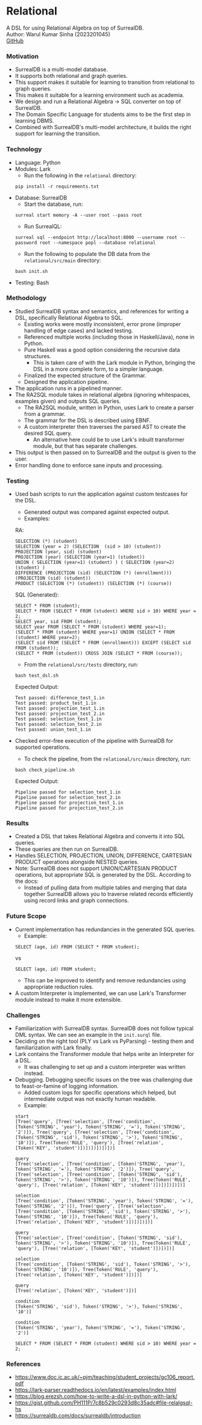 # Relational
A DSL for using Relational Algebra on top of SurrealDB.  
Author: Warul Kumar Sinha (2023201045)  
[GitHub](https://github.com/wksinha/relational)

### Motivation
- SurrealDB is a multi-model database.
- It supports both relational and graph queries.
- This support makes it suitable for learning to transition from relational to graph queries.
- This makes it suitable for a learning environment such as academia.
- We design and run a Relational Algebra -> SQL converter on top of SurrealDB.
- The Domain Specific Language for students aims to be the first step in learning DBMS.
- Combined with SurrealDB's multi-model architecture, it builds the right support for learning the transition.

### Technology
- Language: Python
- Modules: Lark
    - Run the following in the `relational` directory:
    ```
    pip install -r requirements.txt
    ```
- Database: SurrealDB
    - Start the database, run:
    ```
    surreal start memory -A --user root --pass root
    ```
    - Run SurrealQL:
    ```
    surreal sql --endpoint http://localhost:8000 --username root --password root --namespace popl --database relational
    ```
    - Run the following to populate the DB data from the `relational/src/main` directory:
    ```
    bash init.sh
    ```
- Testing: Bash

### Methodology
- Studied SurrealDB syntax and semantics, and references for writing a DSL, specifically Relational Algebra to SQL.
    - Existing works were mostly inconsistent, error prone (improper handling of edge cases) and lacked testing.
    - Referenced multiple works (including those in Haskell/Java), none in Python.
    - Pure Haskell was a good option considering the recursive data structures.
        - This is taken care of with the Lark module in Python, bringing the DSL in a more complete form, to a simpler language.
    - Finalized the expected structure of the Grammar.
    - Designed the application pipeline.
- The application runs in a pipelined manner.
- The RA2SQL module takes in relational algebra (ignoring whitespaces, examples given) and outputs SQL queries.
    - The RA2SQL module, written in Python, uses Lark to create a parser from a grammar.
    - The grammar for the DSL is described using EBNF.
    - A custom interpreter then traverses the parsed AST to create the desired SQL query.
        - An alternative here could be to use Lark's inbuilt transformer module, but that has separate challenges.
- This output is then passed on to SurrealDB and the output is given to the user.
- Error handling done to enforce sane inputs and processing.

### Testing
- Used bash scripts to run the application against custom testcases for the DSL.
    - Generated output was compared against expected output.
    - Examples:  
    
    RA:
    ```
    SELECTION (*) (student)
    SELECTION (year = 2) (SELECTION  (sid > 10) (student))
    PROJECTION (year, sid) (student)
    PROJECTION (year) (SELECTION (year=1) (student))
    UNION ( SELECTION (year=1) (student) ) ( SELECTION (year=2) (student) )
    DIFFERENCE (PROJECTION (sid) (SELECTION (*) (enrollment))) (PROJECTION (sid) (student))
    PRODUCT (SELECTION (*) (student)) (SELECTION (*) (course))
    ```

    SQL (Generated):
    ```
    SELECT * FROM (student);
    SELECT * FROM (SELECT * FROM (student) WHERE sid > 10) WHERE year = 2;
    SELECT year, sid FROM (student);
    SELECT year FROM (SELECT * FROM (student) WHERE year=1);
    (SELECT * FROM (student) WHERE year=1) UNION (SELECT * FROM (student) WHERE year=2);
    (SELECT sid FROM (SELECT * FROM (enrollment))) EXCEPT (SELECT sid FROM (student));
    (SELECT * FROM (student)) CROSS JOIN (SELECT * FROM (course));
    ```
    - From the `relational/src/tests` directory, run:
    ```
    bash test_dsl.sh
    ```
    Expected Output:
    ```
    Test passed: difference_test_1.in
    Test passed: product_test_1.in
    Test passed: projection_test_1.in
    Test passed: projection_test_2.in
    Test passed: selection_test_1.in
    Test passed: selection_test_2.in
    Test passed: union_test_1.in
    ```
- Checked error-free execution of the pipeline with SurrealDB for supported operations.
    - To check the pipeline, from the `relational/src/main` directory, run:
    ```
    bash check_pipeline.sh
    ```
    Expected Output:
    ```
    Pipeline passed for selection_test_1.in
    Pipeline passed for selection_test_2.in
    Pipeline passed for projection_test_1.in
    Pipeline passed for projection_test_2.in
    ```

### Results
- Created a DSL that takes Relational Algebra and converts it into SQL queries.
- These queries are then run on SurrealDB.
- Handles SELECTION, PROJECTION, UNION, DIFFERENCE, CARTESIAN PRODUCT operations alongside NESTED queries.
- Note: SurrealDB does not support UNION/CARTESIAN PRODUCT operations, but appropriate SQL is generated by the DSL. According to the docs:
    - Instead of pulling data from multiple tables and merging that data together SurrealDB allows you to traverse related records efficiently using record links and graph connections.

### Future Scope
- Current implementation has redundancies in the generated SQL queries.
    - Example:
    ```
    SELECT (age, id) FROM (SELECT * FROM student);
    ```
    vs
    ```
    SELECT (age, id) FROM student;
    ```
    - This can be improved to identify and remove redundancies using appropriate reduction rules.
- A custom Interpreter is implemented, we can use Lark's Transformer module instead to make it more extensible.


### Challenges
- Familiarization with SurrealDB syntax. SurrealDB does not follow typical DML syntax. We can see an example in the `init.surql` file.
- Deciding on the right tool (PLY vs Lark vs PyParsing) - testing them and familiarization with Lark finally.
- Lark contains the Transformer module that helps write an Interpreter for a DSL.
    - It was challenging to set up and a custom interpreter was written instead.
- Debugging. Debugging specific issues on the tree was challenging due to feast-or-famine of logging information.
    - Added custom logs for specific operations which helped, but intermediate output was not exactly human readable.
    - Example:
    ```
    start
    [Tree('query', [Tree('selection', [Tree('condition', [Token('STRING', 'year'), Token('STRING', '='), Token('STRING', '2')]), Tree('query', [Tree('selection', [Tree('condition', [Token('STRING', 'sid'), Token('STRING', '>'), Token('STRING', '10')]), Tree(Token('RULE', 'query'), [Tree('relation', [Token('KEY', 'student')])])])])])])]

    query
    [Tree('selection', [Tree('condition', [Token('STRING', 'year'), Token('STRING', '='), Token('STRING', '2')]), Tree('query', [Tree('selection', [Tree('condition', [Token('STRING', 'sid'), Token('STRING', '>'), Token('STRING', '10')]), Tree(Token('RULE', 'query'), [Tree('relation', [Token('KEY', 'student')])])])])])]

    selection
    [Tree('condition', [Token('STRING', 'year'), Token('STRING', '='), Token('STRING', '2')]), Tree('query', [Tree('selection', [Tree('condition', [Token('STRING', 'sid'), Token('STRING', '>'), Token('STRING', '10')]), Tree(Token('RULE', 'query'), [Tree('relation', [Token('KEY', 'student')])])])])]

    query
    [Tree('selection', [Tree('condition', [Token('STRING', 'sid'), Token('STRING', '>'), Token('STRING', '10')]), Tree(Token('RULE', 'query'), [Tree('relation', [Token('KEY', 'student')])])])]

    selection
    [Tree('condition', [Token('STRING', 'sid'), Token('STRING', '>'), Token('STRING', '10')]), Tree(Token('RULE', 'query'), [Tree('relation', [Token('KEY', 'student')])])]

    query
    [Tree('relation', [Token('KEY', 'student')])]

    condition
    [Token('STRING', 'sid'), Token('STRING', '>'), Token('STRING', '10')]

    condition
    [Token('STRING', 'year'), Token('STRING', '='), Token('STRING', '2')]

    SELECT * FROM (SELECT * FROM (student) WHERE sid > 10) WHERE year = 2;
    ```

### References
- https://www.doc.ic.ac.uk/~pjm/teaching/student_projects/gc106_report.pdf
- https://lark-parser.readthedocs.io/en/latest/examples/index.html
- https://blog.erezsh.com/how-to-write-a-dsl-in-python-with-lark/
- https://gist.github.com/PH111P/7c8b529c0293d8c35adc#file-relalgsql-hs
- https://surrealdb.com/docs/surrealdb/introduction